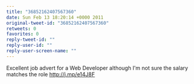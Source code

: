 ```yaml
---
title: "36852162407567360"
date: Sun Feb 13 18:20:14 +0000 2011
original-tweet-id: "36852162407567360"
retweets: 0
favorites: 0
reply-tweet-id: ""
reply-user-id: ""
reply-user-screen-name: ""
---
```

Excellent job advert for a Web Developer although I'm not sure the salary matches the role http://j.mp/e14J8F
